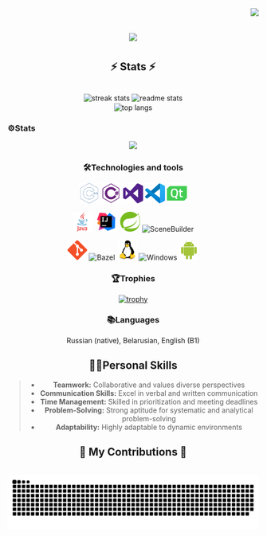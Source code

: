 <img align="right" src="https://visitor-badge.laobi.icu/badge?page_id=AlesLisovski" />


<h1 align="center">
    <img src="https://readme-typing-svg.herokuapp.com/?font=Righteous&size=35&center=true&vCenter=true&width=500&height=70&duration=4000&lines=Hi+There!+👋;+I'm+Lisovski+Ales!;" />
</h1>



<h2 align="center">⚡ Stats ⚡</h2>
<br>
<div align=center>
  <img width=390 src="https://github-readme-streak-stats-salesp07.vercel.app/?user=AlesLisovski&count_private=true&theme=react&border_radius=10" alt="streak stats"/>
  <img width=390 src="https://github-readme-stats-salesp07.vercel.app/api?username=AlesLisovski&count_private=true&show_icons=true&theme=react&rank_icon=github&border_radius=10" alt="readme stats" />
  <br/>
  <img width=325 align="center" src="https://github-readme-stats-salesp07.vercel.app/api/top-langs/?username=AlesLisovski&hide=HTML&langs_count=8&layout=compact&theme=react&border_radius=10&size_weight=0.5&count_weight=0.5&exclude_repo=github-readme-stats" alt="top langs" />
</div>

### ⚙️Stats
<div align=center>  
  
 ![](https://github-profile-summary-cards.vercel.app/api/cards/profile-details?username=AlesLisovski&theme=solarized_dark)
</div>

<div align=center>
  
### 🛠Technologies and tools
  <img src="https://github.com/devicons/devicon/blob/master/icons/cplusplus/cplusplus-line.svg" title="Cpp" alt="Cpp" width="40" height="40"/>
  <img src="https://github.com/devicons/devicon/blob/master/icons/csharp/csharp-line.svg" title="Cs" alt="Cs" width="40" height="40"/>
  <img src="https://github.com/devicons/devicon/blob/master/icons/visualstudio/visualstudio-plain.svg" title="VisualStudio" alt="VisualStudio" width="40" height="40"/>
  <img src="https://github.com/devicons/devicon/blob/master/icons/vscode/vscode-original.svg" title="vscode" alt="vscode" width="40" height="40"/>
  <img src="https://github.com/devicons/devicon/blob/master/icons/qt/qt-original.svg" title="Qt" alt="Qt" width="40" height="40"/>
  
  <img src="https://github.com/devicons/devicon/blob/master/icons/java/java-original-wordmark.svg" title="Java" alt="Java" width="40" height="40"/>&nbsp;
  <img src="https://github.com/devicons/devicon/blob/master/icons/intellij/intellij-original.svg" title="intellij" alt="intellij" width="40" height="40"/>&nbsp;
  <img src="https://github.com/devicons/devicon/blob/master/icons/spring/spring-original.svg" title="Spring" alt="Spring" width="40" height="40"/>
  <img src="https://upload.wikimedia.org/wikipedia/fr/f/fe/SceneBuilderLogo.png" title="SceneBuilder" alt="SceneBuilder" width="40" height="40"/>

  <img src="https://github.com/devicons/devicon/blob/master/icons/git/git-original.svg" title="Git" alt="Git" width="40" height="40"/>
  <img src="https://upload.wikimedia.org/wikipedia/en/7/7d/Bazel_logo.svg" title="Bazel" alt="Bazel" width="40" height="40"/>
  <img src="https://github.com/devicons/devicon/blob/master/icons/linux/linux-original.svg" title="linux" alt="linux" width="40" height="40"/>
  <img src="https://upload.wikimedia.org/wikipedia/commons/4/48/Windows_logo_-_2012_%28dark_blue%29.svg" title="Windows" alt="Windows" width="40" height="40"/>
  <img src="https://github.com/devicons/devicon/blob/master/icons/android/android-original.svg" title="android" alt="android" width="40" height="40"/>
</div>

<div align=center>
  
### 🏆Trophies
[![trophy](https://github-profile-trophy.vercel.app/?username=AlesLisovski&theme=monokai)](https://github.com/ryo-ma/github-profile-trophy)
### 📚Languages
Russian (native), Belarusian, English (B1)
</div>

<div align=center>
  
## 👨‍💻Personal Skills
>- **Teamwork:** Collaborative and values diverse perspectives
>- **Communication Skills:** Excel in verbal and written communication
>- **Time Management:** Skilled in prioritization and meeting deadlines
>- **Problem-Solving:** Strong aptitude for systematic and analytical problem-solving
>- **Adaptability:** Highly adaptable to dynamic environments
</div>

<div align="center">
  <h2>🐍 My Contributions 🐍</h2>
  <br>
  <img alt="snake eating my contributions" src="https://raw.githubusercontent.com/AlesLisovski/AlesLisovski/output/github-contribution-grid-snake.svg" />
  
  <br/><br/><br/>
</div>

<!--
**AlesLisovski/AlesLisovski** is a ✨ _special_ ✨ repository because its `README.md` (this file) appears on your GitHub profile.
